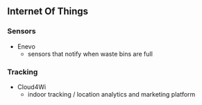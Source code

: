 ## Internet Of Things

### Sensors
* Enevo 
	* sensors that notify when waste bins are full


### Tracking
* Cloud4Wi
	* indoor tracking / location analytics and marketing platform

